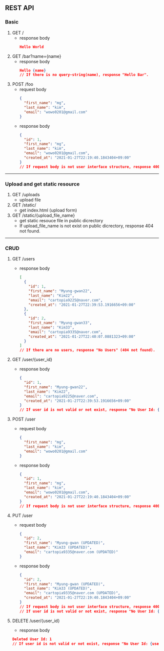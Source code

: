 ## REST API

### Basic

1. GET /
   - response body
     ```json
     Hello World
     ```
2. GET /bar?name={name}
   - response body
     ```json
     Hello {name}
     // If there is no query-string(name), response "Hello Bar".
     ```
3. POST /foo
   - request body
     ```json
     {
       "first_name": "mg",
       "last_name": "kim",
       "email": "wowo0201@gmail.com"
     }
     ```
   - response body
     ```json
     {
       "id": 1,
       "first_name": "mg",
       "last_name": "kim",
       "email": "wowo0201@gmail.com",
       "created_at": "2021-01-27T22:19:40.1843404+09:00"
     }
     // If request body is not user interface structure, response 400 bad request.
     ```

---

### Upload and get static resource

1. GET /uploads
   - upload file
1. GET /static/
   - get index.html (upload form)
1. GET /static/{upload_file_name}
   - get static resouce file in public dicrectory
   - If upload_file_name is not exist on public dicrectory, response 404 not found.

---

### CRUD

1. GET /users
   - response body
     ```json
     [
       {
         "id": 1,
         "first_name": "Myung-gwan22",
         "last_name": "Kim22",
         "email": "cartopia9225@naver.com",
         "created_at": "2021-01-27T22:39:53.1916656+09:00"
       },
       {
         "id": 2,
         "first_name": "Myung-gwan33",
         "last_name": "Kim33",
         "email": "cartopia9335@naver.com",
         "created_at": "2021-01-27T22:40:07.0881323+09:00"
       }
     ]
     // If there are no users, response "No Users" (404 not found).
     ```
2. GET /user/{user_id}
   - response body
     ```json
     {
       "id": 1,
       "first_name": "Myung-gwan22",
       "last_name": "Kim22",
       "email": "cartopia9225@naver.com",
       "created_at": "2021-01-27T22:39:53.1916656+09:00"
     }
     // If user id is not valid or not exist, response "No User Id: {user_id}"  (404 not found).
     ```
3. POST /user
   - request body
     ```json
     {
       "first_name": "mg",
       "last_name": "kim",
       "email": "wowo0201@gmail.com"
     }
     ```
   - response body
     ```json
     {
       "id": 1,
       "first_name": "mg",
       "last_name": "kim",
       "email": "wowo0201@gmail.com",
       "created_at": "2021-01-27T22:19:40.1843404+09:00"
     }
     // If request body is not user interface structure, response 400 bad request
     ```
4. PUT /user

   - request body
     ```json
     {
       "id": 2,
       "first_name": "Myung-gwan (UPDATED)",
       "last_name": "Kim33 (UPDATED)",
       "email": "cartopia9335@naver.com (UPDATED)"
     }
     ```
   - response body
     ```json
     {
       "id": 2,
       "first_name": "Myung-gwan (UPDATED)",
       "last_name": "Kim33 (UPDATED)",
       "email": "cartopia9335@naver.com (UPDATED)",
       "created_at": "2021-01-27T22:19:40.1843404+09:00"
     }
     // If request body is not user interface structure, response 400 bad request
     // If user id is not valid or not exist, response "No User Id: {user_id}"  (404 not found)
     ```

5. DELETE /user/{user_id}
   - response body
   ```json
   Deleted User Id: 1
   // If user id is not valid or not exist, response "No User Id: {user_id}" (404 not found)
   ```
